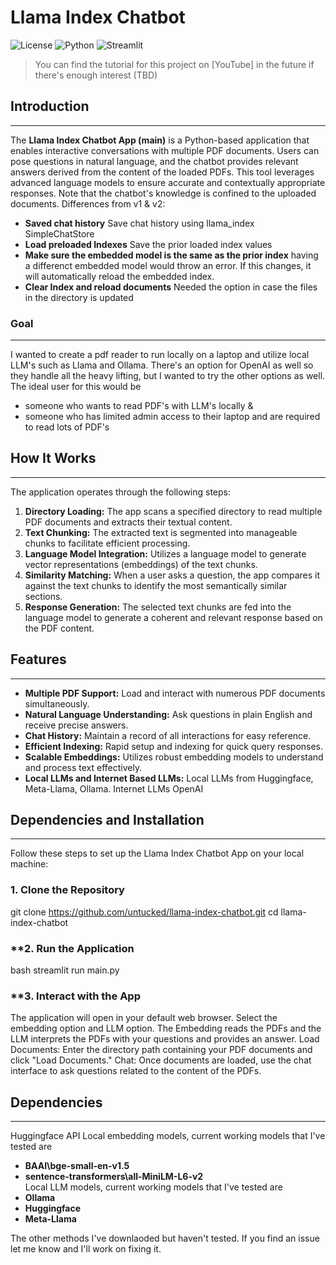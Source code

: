 # Llama Index Chatbot

![License](https://img.shields.io/badge/license-MIT-blue.svg)
![Python](https://img.shields.io/badge/python-3.8%2B-blue.svg)
![Streamlit](https://img.shields.io/badge/Streamlit-1.25.0-blue.svg)

> You can find the tutorial for this project on [YouTube] in the future if there's enough interest (TBD)

## Introduction
------------
The **Llama Index Chatbot App (main)** is a Python-based application that enables interactive conversations with multiple PDF documents. Users can pose questions in natural language, and the chatbot provides relevant answers derived from the content of the loaded PDFs. This tool leverages advanced language models to ensure accurate and contextually appropriate responses. Note that the chatbot's knowledge is confined to the uploaded documents.
Differences from v1 & v2:
- **Saved chat history** Save chat history using llama_index SimpleChatStore 
- **Load preloaded Indexes** Save the prior loaded index values 
- **Make sure the embedded model is the same as the prior index** having a differenct embedded model would throw an error. If this changes, it will automatically reload the embedded index.
- **Clear Index and reload documents** Needed the option in case the files in the directory is updated

### Goal
------------
I wanted to create a pdf reader to run locally on a laptop and utilize local LLM's such as Llama and Ollama. 
There's an option for OpenAI as well so they handle all the heavy lifting, but I wanted to try the other options as well.
The ideal user for this would be 
- someone who wants to read PDF's with LLM's locally & 
- someone who has limited admin access to their laptop and are required to read lots of PDF's

## How It Works
------------

The application operates through the following steps:

1. **Directory Loading:** The app scans a specified directory to read multiple PDF documents and extracts their textual content.
2. **Text Chunking:** The extracted text is segmented into manageable chunks to facilitate efficient processing.
3. **Language Model Integration:** Utilizes a language model to generate vector representations (embeddings) of the text chunks.
4. **Similarity Matching:** When a user asks a question, the app compares it against the text chunks to identify the most semantically similar sections.
5. **Response Generation:** The selected text chunks are fed into the language model to generate a coherent and relevant response based on the PDF content.

## Features
------------
- **Multiple PDF Support:** Load and interact with numerous PDF documents simultaneously.
- **Natural Language Understanding:** Ask questions in plain English and receive precise answers.
- **Chat History:** Maintain a record of all interactions for easy reference.
- **Efficient Indexing:** Rapid setup and indexing for quick query responses.
- **Scalable Embeddings:** Utilizes robust embedding models to understand and process text effectively.
- **Local LLMs and Internet Based LLMs:** Local LLMs from Huggingface, Meta-Llama, Ollama. Internet LLMs OpenAI


## Dependencies and Installation
----------------------------
Follow these steps to set up the Llama Index Chatbot App on your local machine:

### **1. Clone the Repository**
git clone https://github.com/untucked/llama-index-chatbot.git
cd llama-index-chatbot

### **2. Run the Application
bash
streamlit run main.py

### **3. Interact with the App

The application will open in your default web browser.
Select the embedding option and LLM option. The Embedding reads the PDFs and the LLM interprets the PDFs with your questions and provides an answer.
Load Documents: Enter the directory path containing your PDF documents and click "Load Documents."
Chat: Once documents are loaded, use the chat interface to ask questions related to the content of the PDFs.

## Dependencies 
----------------------------
Huggingface API
Local embedding models, current working models that I've tested are 
- **BAAI\bge-small-en-v1.5**  
- **sentence-transformers\all-MiniLM-L6-v2**  
Local LLM models, current working models that I've tested are 
- **Ollama**  
- **Huggingface**  
- **Meta-Llama**  

The other methods I've downlaoded but haven't tested. If you find an issue let me know and I'll work on fixing it.
